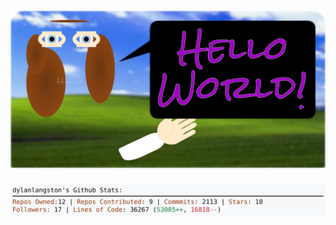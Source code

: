 <!-- 
Version 2.0.54
Built Mon Jun 17 2024 01:37:12 GMT+0000 (Coordinated Universal Time)
-->

<h1 align="center">
  <a href="https://github.com/dylanlangston/dylanlangston/tree/master/src" title="Click to View Source">
    <picture width="100%" alt="Dylan">
      <source media="(prefers-color-scheme: dark)" srcset="dylan-dark.svg?version=2.0.54">
      <img src="dylan-light.svg?version=2.0.54" alt="Dylan">
    </picture>
  </a>
</h1>

<div align="center">
  <picture width="100%" alt="Profile Info and Stats">
    <source media="(prefers-color-scheme: dark)" srcset="stats-dark.svg?version=2.0.54">
    <img src="stats-light.svg?version=2.0.54" alt="Profile Info and Stats">
  </picture>
</div>
